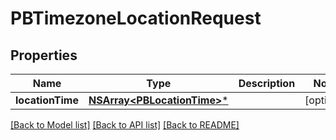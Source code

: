 # PBTimezoneLocationRequest

## Properties
Name | Type | Description | Notes
------------ | ------------- | ------------- | -------------
**locationTime** | [**NSArray&lt;PBLocationTime&gt;***](PBLocationTime.md) |  | [optional] 

[[Back to Model list]](../README.md#documentation-for-models) [[Back to API list]](../README.md#documentation-for-api-endpoints) [[Back to README]](../README.md)



